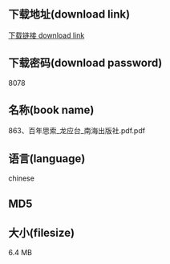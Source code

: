 ## 下载地址(download link)
[下载链接 download link](https://tutu365.netlify.app/?s=863%E3%80%81%E7%99%BE%E5%B9%B4%E6%80%9D%E7%B4%A2_%E9%BE%99%E5%BA%94%E5%8F%B0_%E5%8D%97%E6%B5%B7%E5%87%BA%E7%89%88%E7%A4%BE.pdf)

## 下载密码(download password)
8078

## 名称(book name)
863、百年思索_龙应台_南海出版社.pdf.pdf

## 语言(language)
chinese

## MD5


## 大小(filesize)
6.4 MB
